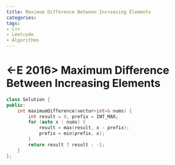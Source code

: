 ```yaml
---
title: Maximum Difference Between Increasing Elements
categories:
tags:
- C++
- Leetcode
- Algorithms
---
```


# <-E 2016> Maximum Difference Between Increasing Elements


```c++
class Solution {
public:
    int maximumDifference(vector<int>& nums) {
        int result = 0, prefix = INT_MAX;
        for (auto x : nums) {
            result = max(result, x - prefix);
            prefix = min(prefix, x);
        }
        return result ? result : -1;
    }
};
```

